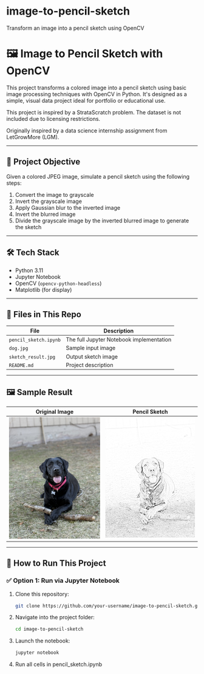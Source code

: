 # image-to-pencil-sketch
Transform an image into a pencil sketch using OpenCV

# 🖼️ Image to Pencil Sketch with OpenCV

This project transforms a colored image into a pencil sketch using basic image processing techniques with OpenCV in Python. It's designed as a simple, visual data project ideal for portfolio or educational use.

This project is inspired by a StrataScratch problem. The dataset is not included due to licensing restrictions.

Originally inspired by a data science internship assignment from LetGrowMore (LGM).

---

## 📌 Project Objective

Given a colored JPEG image, simulate a pencil sketch using the following steps:
1. Convert the image to grayscale
2. Invert the grayscale image
3. Apply Gaussian blur to the inverted image
4. Invert the blurred image
5. Divide the grayscale image by the inverted blurred image to generate the sketch

---

## 🛠️ Tech Stack

- Python 3.11
- Jupyter Notebook
- OpenCV (`opencv-python-headless`)
- Matplotlib (for display)

---

## 📂 Files in This Repo

| File                  | Description                              |
|-----------------------|------------------------------------------|
| `pencil_sketch.ipynb` | The full Jupyter Notebook implementation |
| `dog.jpg`             | Sample input image                       |
| `sketch_result.jpg`   | Output sketch image                      |
| `README.md`           | Project description                      |

---

## 🖼️ Sample Result

| Original Image | Pencil Sketch |
|----------------|----------------|
| ![Original](dog.jpg) | ![Sketch](sketch_result.jpg) |

---

## 🚀 How to Run This Project

### ✅ Option 1: Run via Jupyter Notebook
1. Clone this repository:
   ```bash
   git clone https://github.com/your-username/image-to-pencil-sketch.git

2. Navigate into the project folder:
   ```bash
   cd image-to-pencil-sketch
   
4. Launch the notebook:
   ```bash
   jupyter notebook
   
5. Run all cells in pencil_sketch.ipynb

